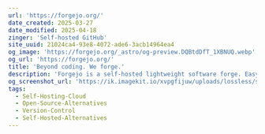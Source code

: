 ```yaml
---
url: 'https://forgejo.org/'
date_created: 2025-03-27
date_modified: 2025-04-18
zinger: 'Self-hosted GitHub'
site_uuid: 21024ca4-93e8-4072-ade6-3acb14964ea4
og_image: 'https://forgejo.org/_astro/og-preview.DQBtdDfT_1XBNUQ.webp'
og_url: 'https://forgejo.org/'
title: 'Beyond coding. We forge.'
description: 'Forgejo is a self-hosted lightweight software forge. Easy to install and low maintenance, it just does the job.'
og_screenshot_url: 'https://ik.imagekit.io/xvpgfijuw/uploads/lossless/screenshots/20250529_Forgejo_og_screenshot.jpeg'
tags:
  - Self-Hosting-Cloud
  - Open-Source-Alternatives
  - Version-Control
  - Self-Hosted-Alternatives
---
```


